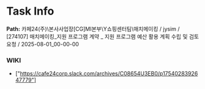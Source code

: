 # Task Info

**Path:** 카페24(주)\본사사업장\[CG]MI본부\Y쇼핑센터팀\매치메이킹 / jysim / [274107] 매치메이킹_지원 프로그램 계약 _ 지원 프로그램 예산 활용 계획 수립 및 검토 요청 / 2025-08-01_00-00-00

### WIKI
- ["https://cafe24corp.slack.com/archives/C08654U3EB0/p1754028392647779"]

